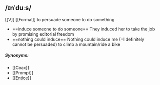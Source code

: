 ## /ɪnˈduːs/  
[[V]]  [[Formal]]
to persuade someone to do something

- ==induce someone to do someone==
They induced her to take the job by promising editorial freedom
- ==nothing could induce==
Nothing could induce me (=I definitely cannot be persuaded) to climb a mountain/ride a bike

##### Synonyms:
- [[Coax]]
- [[Prompt]]
- [[Entice]]